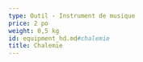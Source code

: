 ```yaml
---
type: Outil - Instrument de musique
price: 2 po
weight: 0,5 kg
id: equipment_hd.md#chalemie
title: Chalemie
---
```


